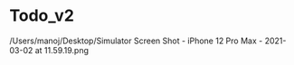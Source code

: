 # Todo_v2

/Users/manoj/Desktop/Simulator Screen Shot - iPhone 12 Pro Max - 2021-03-02 at 11.59.19.png
